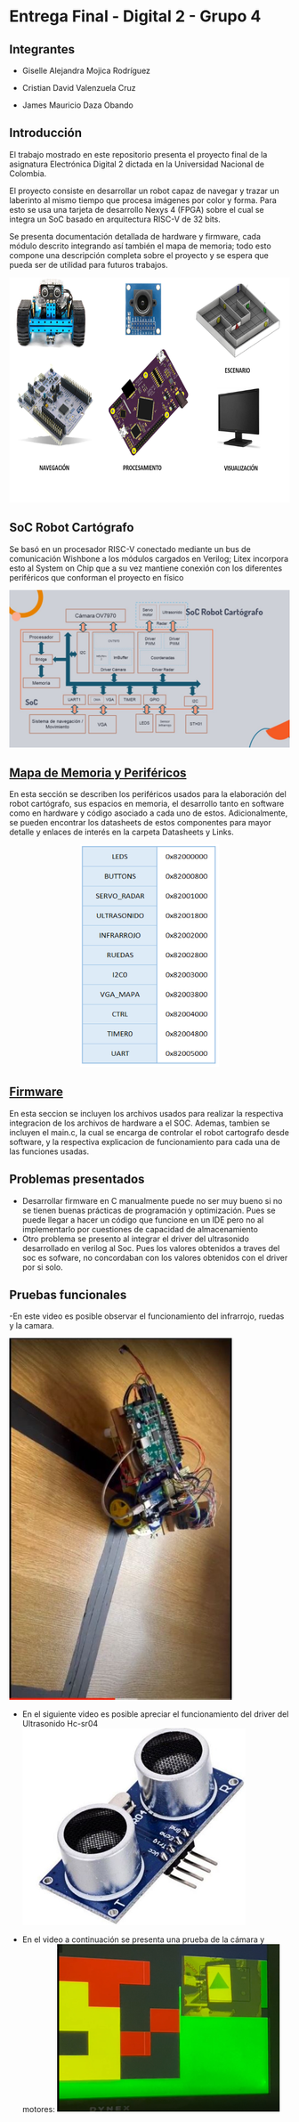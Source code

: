 # Entrega Final - Digital 2 - Grupo 4

## Integrantes 

- Giselle Alejandra Mojica Rodríguez 

- Cristian David Valenzuela Cruz

- James Mauricio Daza Obando


## Introducción

El trabajo mostrado en este repositorio presenta el proyecto final de la asignatura Electrónica Digital 2 dictada en la Universidad Nacional de Colombia.

El proyecto consiste en desarrollar un robot capaz de navegar y trazar un laberinto al mismo tiempo que procesa imágenes por color y forma. Para esto se usa una tarjeta de desarrollo Nexys 4 (FPGA) sobre el cual se integra un SoC basado en arquitectura RISC-V de 32 bits.

Se presenta documentación detallada de hardware y firmware, cada módulo descrito integrando así también el mapa de memoria; todo esto compone una descripción completa sobre el proyecto y se espera que pueda ser de utilidad para futuros trabajos.

<p align="center">
  <img width="720" height="405" src=/images/escenario.png>
</p>

## SoC Robot Cartógrafo

Se basó en un procesador RISC-V conectado mediante un bus de comunicación Wishbone a los módulos cargados en Verilog; Litex incorpora esto al System on Chip que a su vez mantiene conexión con los diferentes periféricos que conforman el proyecto en físico

![Screenshot](/images/SoCmem.jpg)

## [ Mapa de Memoria y Periféricos](https://github.com/unal-edigital2-labs/wp08-2021-2-gr04/tree/main/Mapa)

En esta sección se describen los periféricos usados para la elaboración del robot cartógrafo, sus espacios en memoria, el desarrollo tanto en software como en hardware y código asociado a cada uno de estos. Adicionalmente, se pueden encontrar los datasheets de estos componentes para mayor detalle y enlaces de interés en la carpeta Datasheets y Links.



<p align="center">
  <img width="250" height="400" src=/images/Memorymap.PNG>
</p>

## [ Firmware ](https://github.com/unal-edigital2-labs/wp08-2021-2-gr04/tree/main/Firmware)

 En esta seccion se incluyen los archivos usados para realizar la respectiva integracion de los archivos de hardware a el SOC. Ademas, tambien se incluyen el main.c, la cual se encarga de controlar el robot cartografo desde software, y la respectiva explicacion de funcionamiento para cada una de las funciones usadas.

## Problemas presentados

- Desarrollar firmware en C manualmente puede no ser muy bueno si no se tienen buenas prácticas de programación y optimización. Pues se puede llegar a hacer un código que funcione en un IDE pero no al implementarlo por cuestiones de capacidad de almacenamiento
- Otro problema se presento al integrar el  driver del ultrasonido desarrollado en verilog al Soc. Pues los valores obtenidos a traves del soc es sofware, no concordaban con los valores obtenidos con el driver por si solo.

## Pruebas funcionales
-En este video es posible observar el funcionamiento del infrarrojo, ruedas y la camara.

<a href="https://drive.google.com/drive/folders/142QnFIS4SVECmSSa9qxbLlYzCy9eO4Y_?usp=sharing
" target="_blank"><img src="https://github.com/unal-edigital2-labs/wp08-2021-2-gr04/blob/main/images/1Carro.jpeg" 
alt="(https://github.com/unal-edigital2-labs/wp08-2021-2-gr04/blob/main/images/1Carro.jpeg)" width="400"/></a>

- En el siguiente video es posible apreciar el funcionamiento del driver del Ultrasonido Hc-sr04
<a href="https://drive.google.com/file/d/1e7nmWLr6yBetAY9SGtBAJGUuHZ1iqG_H/view?usp=sharing
" target="_blank"><img src="https://github.com/unal-edigital2-labs/wp08-2021-2-gr04/blob/main/images/Ultrasonido.JPG" 
alt="(https://github.com/unal-edigital2-labs/wp08-2021-2-gr04/blob/main/images/Ultrasonido.JPG)" width="400"/></a>

- En el video a continuación se presenta una prueba de la cámara y motores:
<a href="https://drive.google.com/file/d/1s1ATSUborSTColFX9ysljxoKd6m9SaRN/view?usp=sharing
" target="_blank"><img src="https://github.com/unal-edigital2-labs/wp08-2021-2-gr04/blob/main/images/PruebaCam.PNG" 
alt="(https://github.com/unal-edigital2-labs/wp08-2021-2-gr04/blob/main/images/PruebaCam.PNG)" width="400"/></a>

